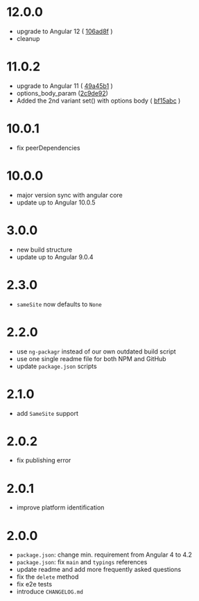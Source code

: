 # 12.0.0
- upgrade to Angular 12 ( [106ad8f](https://github.com/stevermeister/ngx-cookie-service/pull/125/commits/106ad8f6bccb96a9bc8b9b0db5d6b5f26ca71100) )
- cleanup

# 11.0.2
- upgrade to Angular 11 ( [49a45b1](https://github.com/stevermeister/ngx-cookie-service/commit/49a45b1f8638e97af51f7757960d7a6ed98eace8) )
- options_body_param ([2c9de92](https://github.com/stevermeister/ngx-cookie-service/commit/2c9de92df7bb509c2adb9488b426d6cf3230aab7))
- Added the 2nd variant set() with options body ( [bf15abc](https://github.com/stevermeister/ngx-cookie-service/commit/bf15abc51e6e063e8075dd1531f4b70b24fe3739) )

# 10.0.1
- fix peerDependencies

# 10.0.0
- major version sync with angular core
- update up to Angular 10.0.5

# 3.0.0
- new build structure
- update up to Angular 9.0.4

# 2.3.0
- `sameSite` now defaults to `None`
 
# 2.2.0 
- use `ng-packagr` instead of our own outdated build script
- use one single readme file for both NPM and GitHub
- update `package.json` scripts

# 2.1.0
- add `SameSite` support

# 2.0.2
- fix publishing error

# 2.0.1
- improve platform identification

# 2.0.0
- `package.json`: change min. requirement from Angular 4 to 4.2
- `package.json`: fix `main` and `typings` references
- update readme and add more frequently asked questions
- fix the `delete` method
- fix e2e tests
- introduce `CHANGELOG.md`
